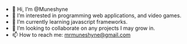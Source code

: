 - 👋 Hi, I’m @Muneshyne
- 👀 I’m interested in programming web applications, and video games.
- 🌱 I’m currently learning javascript frameworks.
- 💞️ I’m looking to collaborate on any projects I may grow in.
- 📫 How to reach me: mrmuneshyne@gmail.com

<!---
Muneshyne/Muneshyne is a ✨ special ✨ repository because its `README.md` (this file) appears on your GitHub profile.
You can click the Preview link to take a look at your changes.
--->
